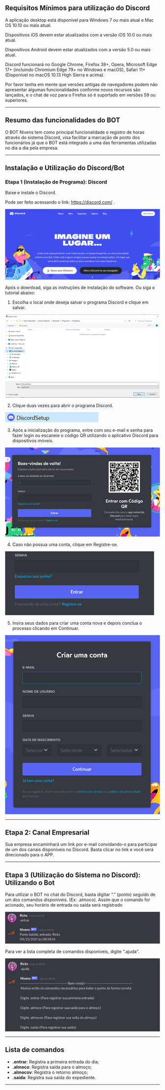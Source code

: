 
## **Requisitos Mínimos para utilização do Discord**

A aplicação desktop está disponível para Windows 7 ou mais atual e Mac OS 10.10 ou mais atual.

Dispositivos iOS devem estar atualizados com a versão iOS 10.0 ou mais atual.

Dispositivos Android devem estar atualizados com a versão 5.0 ou mais atual.

Discord funcionará no Google Chrome, Firefox 38+, Opera, Microsoft Edge 17+ (incluindo Chromium Edge 79+ no Windows e macOS), Safari 11+ (Disponível no macOS 10.13 High Sierra e acima). 

Por favor tenha em mente que versões antigas de navegadores podem não apresentar algumas funcionalidades conforme novos recursos são lançados, e o chat de voz para o Firefox só é suportado em versões 59 ou superiores.
***********
## **Resumo das funcionalidades do BOT**

O BOT Nivens tem como principal funcionalidade o registro de horas através do sistema Discord, visa facilitar a marcação de ponto dos funcionários já que o BOT está integrado a uma das ferramentas utilizadas no dia a dia pela empresa. 
************

## **Instalação e Utilização do Discord/Bot**

### **Etapa 1 (Instalação de Programa): Discord**

Baixe e instale o Discord.

Pode ser feito acessando o link: https://discord.com/ .

![](./img/tela_inicio_discord.jpg)

Após o download, siga as instruções de instalação do software. Ou siga o tutorial abaixo:

1. Escolha o local onde deseja salvar o programa Discord e clique em salvar.

![](img/onde_salvar.jpg)

2. Clique duas vezes para abrir o programa Discord.

![](img/setup_discord.png)

3. Após a inicialização do programa, entre com seu e-mail e senha para fazer login ou escaneie o código QR utilizando o aplicativo Discord para dispositivos móveis.

![](img/discord_inicio.png)

4. Caso não possua uma conta, clique em Registre-se.

![](img/discord_registro.png)

5. Insira seus dados para criar uma conta nova e depois conclua o processo clicando em Continuar.

![](img/discord_conta.png)

*************

## **Etapa 2: Canal Empresarial**

Sua empresa encaminhará um link por e-mail convidando-o para participar de um dos canais disponíveis no Discord. Basta clicar no link e você será direcionado para o APP.

*************

## **Etapa 3 (Utilização do Sistema no Discord): Utilizando o Bot**

Para utilizar o BOT no chat do Discord, basta digitar “.” (ponto) seguido de um dos comandos disponíveis. (Ex: .almoco). Assim que o comando for acionado, seu horário de entrada ou saída será registrado

![](img/discord_exemplo1.png)

Para ver a lista completa de comandos disponíveis, digite “.ajuda”.

![](img/discord_exemplo2.png)
**********

## **Lista de comandos**

- **.entrar**: Registra a primeira entrada do dia;
- **.almoco**: Registra saída para o almoço;
- **.almocov**: Registra o retorno almoço;
- **.saida**: Registra sua saída do expediente.

*********